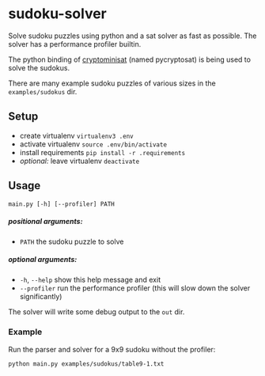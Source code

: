 # sudoku-solver

Solve sudoku puzzles using python and a sat solver as fast as possible. The solver has a performance profiler builtin.

The python binding of [cryptominisat](https://github.com/msoos/cryptominisat) (named pycryptosat) is being used to solve the sudokus.

There are many example sudoku puzzles of various sizes in the `examples/sudokus` dir.

## Setup

* create virtualenv `virtualenv3 .env`
* activate virtualenv `source .env/bin/activate`
* install requirements `pip install -r .requirements`
* *optional:* leave virtualenv `deactivate`

## Usage

`main.py [-h] [--profiler] PATH`

##### positional arguments:
* `PATH` the sudoku puzzle to solve

##### optional arguments:
* `-h`, `--help` show this help message and exit
* `--profiler` run the performance profiler (this will slow down the solver significantly)

The solver will write some debug output to the `out` dir.

### Example

Run the parser and solver for a 9x9 sudoku without the profiler:

`python main.py examples/sudokus/table9-1.txt`
